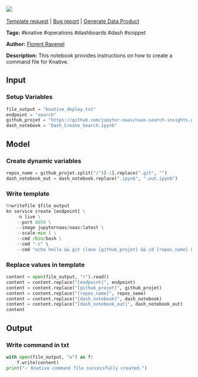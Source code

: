 <a href="https://app.naas.ai/user-redirect/naas/downloader?url=https://raw.githubusercontent.com/jupyter-naas/awesome-notebooks/master/Knative/Knative_Create_command_file.ipynb" target="_parent"><img src="https://naasai-public.s3.eu-west-3.amazonaws.com/Open_in_Naas_Lab.svg"/></a><br><br><a href="https://github.com/jupyter-naas/awesome-notebooks/issues/new?assignees=&labels=&template=template-request.md&title=Tool+-+Action+of+the+notebook+">Template request</a> | <a href="https://github.com/jupyter-naas/awesome-notebooks/issues/new?assignees=&labels=bug&template=bug_report.md&title=Knative+-+Create+command+file:+Error+short+description">Bug report</a> | <a href="https://app.naas.ai/user-redirect/naas/downloader?url=https://raw.githubusercontent.com/jupyter-naas/awesome-notebooks/master/Naas/Naas_Start_data_product.ipynb" target="_parent">Generate Data Product</a>

**Tags:** #knative #operations #dashboards #dash #snippet

**Author:** [Florent Ravenel](https://www.linkedin.com/in/florent-ravenel/)

**Description:** This notebook provides instructions on how to create a command file for Knative.

## Input

### Setup Variables


```python
file_output = "knative_deploy.txt"
endpoint = "search"
github_projet = "https://github.com/jupyter-naas/naas-search-insights.git"
dash_notebook = "Dash_Create_Search.ipynb"
```

## Model

### Create dynamic variables


```python
repos_name = github_projet.split("/")[-1].replace(".git", "")
dash_notebook_out = dash_notebook.replace(".ipynb", ".out.ipynb")
```

### Write template


```python
%%writefile $file_output
kn service create [endpoint] \
    -n live \
    --port 8050 \
    --image jupyternaas/naas:latest \
    --scale-min 1 \
    --cmd /bin/bash \
    --cmd "-c" \
    --cmd "echo hello && git clone [github_projet] && cd [repos_name] && pip install -r requirements.txt && pip install jupytext awswrangler dash dash_bootstrap_components && cd models && papermill -p KNATIVE True [dash_notebook] [dash_notebook_out]"
```

### Replace values in template


```python
content = open(file_output, "r").read()
content = content.replace("[endpoint]", endpoint)
content = content.replace("[github_projet]", github_projet)
content = content.replace("[repos_name]", repos_name)
content = content.replace("[dash_notebook]", dash_notebook)
content = content.replace("[dash_notebook_out]", dash_notebook_out)
content
```

## Output

### Write command in txt


```python
with open(file_output, "w") as f:
    f.write(content)
print("✅ Knative command file successfully created.")
```
